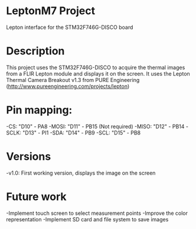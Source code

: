 # LeptonM7 Project

Lepton interface for the STM32F746G-DISCO board

# Description

This project uses the STM32F746G-DISCO to acquire the thermal images from a FLIR Lepton module and displays it on the screen.
It uses the Lepton Thermal Camera Breakout v1.3 from PURE Engineering (http://www.pureengineering.com/projects/lepton)

# Pin mapping:

-CS:	"D10" - PA8
-MOSI:	"D11" - PB15 (Not required)
-MISO:	"D12" - PB14
-SCLK:	"D13" - PI1
-SDA:	"D14" - PB9
-SCL:	"D15" - PB8

# Versions

-v1.0: First working version, displays the image on the screen

# Future work

-Implement touch screen to select measurement points
-Improve the color representation
-Implement SD card and file system to save images